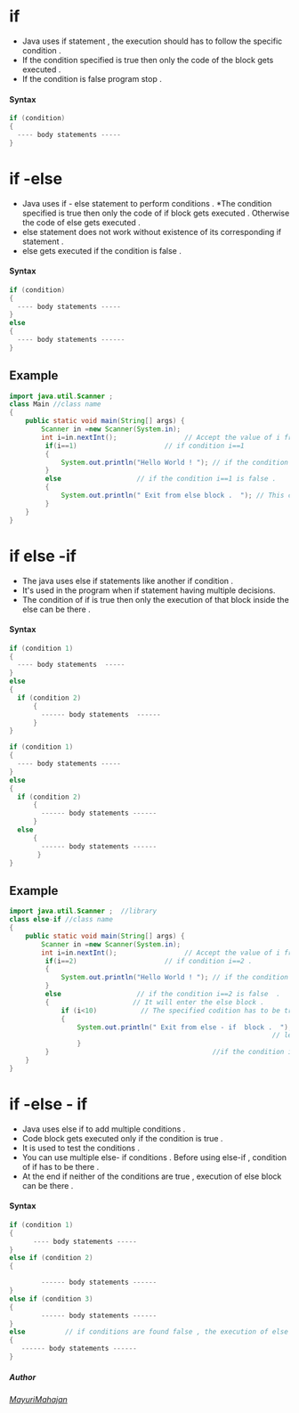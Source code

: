 # if
* Java uses if statement , the execution should has to follow the specific condition  .
* If the condition specified is true then only the code of the block gets executed .
* If the condition is false program stop .
#### Syntax
```java
if (condition)
{
  ---- body statements -----
}
```

# if -else
* Java uses if - else statement to perform conditions .
*The condition specified is true then only the code of if block gets  executed . Otherwise the code of else gets executed .
* else statement does not work without  existence  of its corresponding if statement .
* else gets executed if the condition is false .

#### Syntax
```java
if (condition)
{
  ---- body statements -----
}
else
{
  ---- body statements ------
}
```

## Example
```java
import java.util.Scanner ;
class Main //class name
{
	public static void main(String[] args) {
	    Scanner in =new Scanner(System.in);
	    int i=in.nextInt();                 // Accept the value of i from the user .
	     if(i==1)                      // if condition i==1
	     {
	         System.out.println("Hello World ! "); // if the condition i==1 is true .
	     }
	     else                   // if the condition i==1 is false .
	     {
	         System.out.println(" Exit from else block .  "); // This code will get executed .
	     }
	}
}
```

# if else -if
* The java uses else if statements like another if condition .
* It's used in the program when if statement having multiple decisions.
* The condition of if is true then only  the execution of that block inside the else can be there .

#### Syntax
```java
if (condition 1)
{
  ---- body statements  -----
}
else
{
  if (condition 2)
      {
        ------ body statements  ------
      }
}
```



```java
if (condition 1)
{
  ---- body statements -----
}
else
{
  if (condition 2)
      {
        ------ body statements ------
      }
  else
      {
        ------ body statements ------
       }
}
```


## Example
```java
import java.util.Scanner ;  //library
class else-if //class name
{
	public static void main(String[] args) {
	    Scanner in =new Scanner(System.in);
	    int i=in.nextInt();                 // Accept the value of i from the user .
	     if(i==2)                      // if condition i==2 .
	     {
	         System.out.println("Hello World ! "); // if the condition i==2 is true .
	     }
	     else                   // if the condition i==2 is false  .
	     {                     // It will enter the else block .
	         if (i<10)           // The specified codition has to be true to perform the following execution .
	         {
	             System.out.println(" Exit from else - if  block .  "); // This  will be executed if the value of i is  .
	                                                              // lesser than 10 only .
	             }
	     }                                         //if the condition i<10 is not true . No execution .
	}
}
```
# if -else - if

* Java uses else if to add multiple conditions .
* Code block gets executed only if the condition is true .
* It is used to test the conditions .
* You can use multiple else- if conditions . Before using else-if , condition of if has to be there .
* At the end if neither of the conditions are true , execution of else block
 can be there .

 #### Syntax
 ```java
 if (condition 1)
 {
       ---- body statements -----
 }
 else if (condition 2)
 {

         ------ body statements ------
 }
 else if (condition 3)
 {
         ------ body statements ------
 }
 else          // if conditions are found false , the execution of else will be there .
 {
    ------ body statements ------
 }
 ```
 
 ##### Author
###### [MayuriMahajan](https://github.com/Mayuri-cell)

